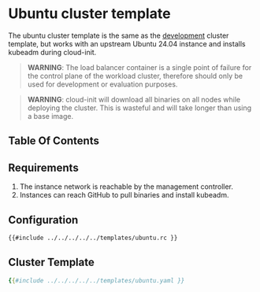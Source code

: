 # Ubuntu cluster template

The ubuntu cluster template is the same as the [development](./development.md) cluster template, but works with an upstream Ubuntu 24.04 instance and installs kubeadm during cloud-init.

> **WARNING**: The load balancer container is a single point of failure for the control plane of the workload cluster, therefore should only be used for development or evaluation purposes.

> **WARNING**: cloud-init will download all binaries on all nodes while deploying the cluster. This is wasteful and will take longer than using a base image.

## Table Of Contents

<!-- toc -->

## Requirements

1. The instance network is reachable by the management controller.
2. Instances can reach GitHub to pull binaries and install kubeadm.

## Configuration

```bash
{{#include ../../../../../templates/ubuntu.rc }}
```

## Cluster Template

```yaml
{{#include ../../../../../templates/ubuntu.yaml }}
```
